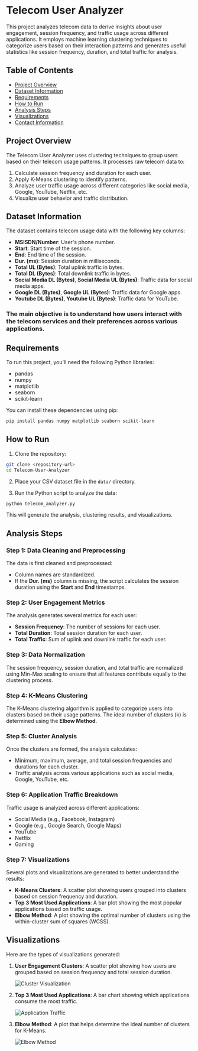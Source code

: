 # Telecom User Analyzer

This project analyzes telecom data to derive insights about user engagement, session frequency, and traffic usage across different applications. It employs machine learning clustering techniques to categorize users based on their interaction patterns and generates useful statistics like session frequency, duration, and total traffic for analysis.

## Table of Contents
- [Project Overview](#project-overview)
- [Dataset Information](#dataset-information)
- [Requirements](#requirements)
- [How to Run](#how-to-run)
- [Analysis Steps](#analysis-steps)
- [Visualizations](#visualizations)
- [Contact Information](#contact-information)

## Project Overview

The Telecom User Analyzer uses clustering techniques to group users based on their telecom usage patterns. It processes raw telecom data to:

1. Calculate session frequency and duration for each user.
2. Apply K-Means clustering to identify patterns.
3. Analyze user traffic usage across different categories like social media, Google, YouTube, Netflix, etc.
4. Visualize user behavior and traffic distribution.

## Dataset Information

The dataset contains telecom usage data with the following key columns:
- **MSISDN/Number**: User's phone number.
- **Start**: Start time of the session.
- **End**: End time of the session.
- **Dur. (ms)**: Session duration in milliseconds.
- **Total UL (Bytes)**: Total uplink traffic in bytes.
- **Total DL (Bytes)**: Total downlink traffic in bytes.
- **Social Media DL (Bytes)**, **Social Media UL (Bytes)**: Traffic data for social media apps.
- **Google DL (Bytes)**, **Google UL (Bytes)**: Traffic data for Google apps.
- **Youtube DL (Bytes)**, **Youtube UL (Bytes)**: Traffic data for YouTube.

### The main objective is to understand how users interact with the telecom services and their preferences across various applications.

## Requirements

To run this project, you'll need the following Python libraries:
- pandas
- numpy
- matplotlib
- seaborn
- scikit-learn

You can install these dependencies using pip:

```bash
pip install pandas numpy matplotlib seaborn scikit-learn
```

## How to Run

1. Clone the repository:

```bash
git clone <repository-url>
cd Telecom-User-Analyzer
```

2. Place your CSV dataset file in the `data/` directory.

3. Run the Python script to analyze the data:

```bash
python telecom_analyzer.py
```

This will generate the analysis, clustering results, and visualizations.

## Analysis Steps

### Step 1: Data Cleaning and Preprocessing

The data is first cleaned and preprocessed:
- Column names are standardized.
- If the **Dur. (ms)** column is missing, the script calculates the session duration using the **Start** and **End** timestamps.
  
### Step 2: User Engagement Metrics

The analysis generates several metrics for each user:
- **Session Frequency**: The number of sessions for each user.
- **Total Duration**: Total session duration for each user.
- **Total Traffic**: Sum of uplink and downlink traffic for each user.

### Step 3: Data Normalization

The session frequency, session duration, and total traffic are normalized using Min-Max scaling to ensure that all features contribute equally to the clustering process.

### Step 4: K-Means Clustering

The K-Means clustering algorithm is applied to categorize users into clusters based on their usage patterns. The ideal number of clusters (k) is determined using the **Elbow Method**.

### Step 5: Cluster Analysis

Once the clusters are formed, the analysis calculates:
- Minimum, maximum, average, and total session frequencies and durations for each cluster.
- Traffic analysis across various applications such as social media, Google, YouTube, etc.

### Step 6: Application Traffic Breakdown

Traffic usage is analyzed across different applications:
- Social Media (e.g., Facebook, Instagram)
- Google (e.g., Google Search, Google Maps)
- YouTube
- Netflix
- Gaming

### Step 7: Visualizations

Several plots and visualizations are generated to better understand the results:
- **K-Means Clusters**: A scatter plot showing users grouped into clusters based on session frequency and duration.
- **Top 3 Most Used Applications**: A bar plot showing the most popular applications based on traffic usage.
- **Elbow Method**: A plot showing the optimal number of clusters using the within-cluster sum of squares (WCSS).

## Visualizations

Here are the types of visualizations generated:

1. **User Engagement Clusters**: A scatter plot showing how users are grouped based on session frequency and total session duration.

   ![Cluster Visualization](images/cluster_plot.png)

2. **Top 3 Most Used Applications**: A bar chart showing which applications consume the most traffic.

   ![Application Traffic](images/top_apps.png)

3. **Elbow Method**: A plot that helps determine the ideal number of clusters for K-Means.

   ![Elbow Method](images/elbow_plot.png)

